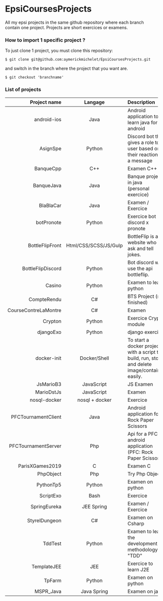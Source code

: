 # EpsiCoursesProjects

All my epsi projects in the same github repository where each branch contain one project.
Projects are short exercices or examens.

### How to import 1 specific project ?

To just clone 1 project, you must clone this repository:

```
$ git clone git@github.com:aymerickmichelet/EpsiCoursesProjects.git
```
and switch in the branch where the project that you want are.
```
$ git checkout 'branchname'
```

### List of projects

Project name | Langage | Description
---: | :---: | :---
android-ios | Java | Android application to learn java for android
AsignSpe | Python | Discord bot that gives a role to a user based on their reaction to a message
BanqueCpp | C++ | Examen C++
BanqueJava | Java | Banque project in java (personal exercice)
BlaBlaCar | Java | Examen / Exercice
botPronote | Python | Exercice bot discord x pronote
BottleFlipFront | Html/CSS/SCSS/JS/Gulp | BottleFlip is a website who ask and tell jokes.
BottleFlipDiscord | Python | Bot discord who use the api bottleflip.
Casino | Python | Examen to learn python
CompteRendu | C# | BTS Project (not finished)
CourseContreLaMontre | C# | Examen
Crypton | Python | Exercice Crypto module
djangoExo | Python | django exercice
docker-init | Docker/Shell | To start a docker project with a script to build, run, stop and delete image/container easily.
JsMarioB3| JavaScript | JS Examen
MarioDstJs | JavaScript | Examen
nosql-docker | nosql + docker | Exercice
PFCTournamentClient | Java | Android application for Rock Paper Scissors
PFCTournamentServer | Php | Api for a PFC android application (PFC: Rock Paper Scissors) 
ParisXGames2019 | C | Examen C
PhpObject | Php | Try Php Object
PythonTp5 | Python | Examen on python
ScriptExo | Bash | Exercice
SpringEureka | JEE Spring | Examen / Exercice
StyrelDungeon | C# | Examen on Csharp
TddTest | Python | Examen to learn the development methodology "TDD"
TemplateJEE | JEE | Exercice to learn J2E
TpFarm | Python | Examen on python
MSPR_Java | Java Spring | Examen on java
